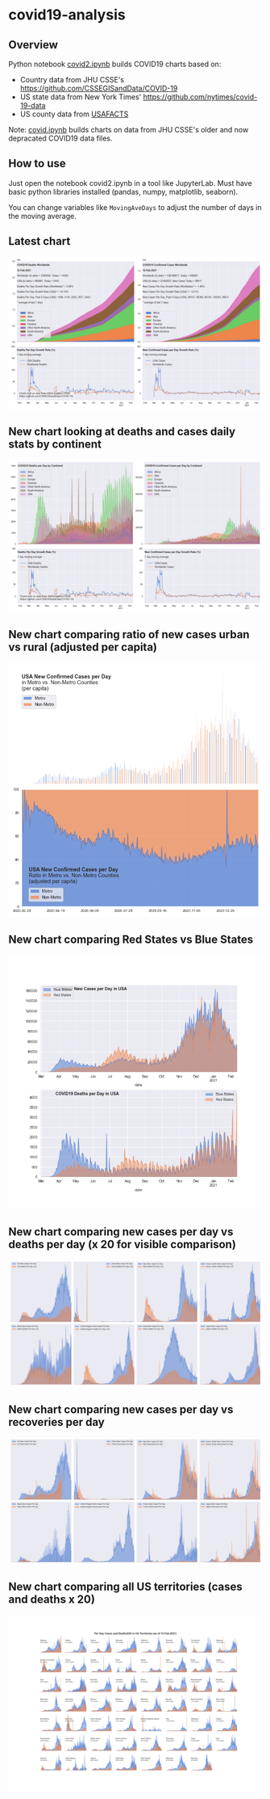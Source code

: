 # covid19-analysis

## Overview
Python notebook [covid2.ipynb](https://github.com/danlaw/covid19-analysis/blob/master/covid2.ipynb) builds COVID19 charts based on:
* Country data from JHU CSSE's https://github.com/CSSEGISandData/COVID-19
* US state data from New York Times' https://github.com/nytimes/covid-19-data
* US county data from [USAFACTS](https://usafacts.org/visualizations/coronavirus-covid-19-spread-map/)

Note: [covid.ipynb](https://github.com/danlaw/covid19-analysis/blob/master/covid.ipynb) builds charts on data from JHU CSSE's older and now depracated COVID19 data files.

## How to use
Just open the notebook covid2.ipynb in a tool like JupyterLab. Must have basic python libraries installed (pandas, numpy, matplotlib, seaborn).

You can change variables like ``MovingAveDays`` to adjust the number of days in the moving average.

## Latest chart
![Latest chart](charts/20210212-covid19-chart.png)

## New chart looking at deaths and cases daily stats by continent
![Comparison chart](charts/20210212-covid19-chart-perday.png)

## New chart comparing ratio of new cases urban vs rural (adjusted per capita)
![Urban rural per capita chart](charts/20210212-US-counties-urban-vs-rural-per-capita.png)

## New chart comparing Red States vs Blue States
![Red vs Blue chart](charts/20210212-compare-daily-red-vs-blue-states.png)

## New chart comparing new cases per day vs deaths per day (x 20 for visible comparison)
![Comparison chart](charts/20210212-comparison-chart.png)

## New chart comparing new cases per day vs recoveries per day
![Recovery chart](charts/20210212-comparison-recovery-chart.png)

## New chart comparing all US territories (cases and deaths x 20)
![Territories chart](charts/20210212-compare-US-territories.png)

